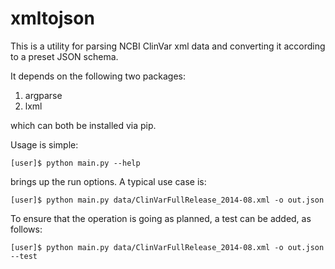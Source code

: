 xmltojson
=========

This is a utility for parsing NCBI ClinVar xml data and converting it according to a preset JSON schema.

It depends on the following two packages:

1. argparse
2. lxml

which can both be installed via pip.

Usage is simple:

    [user]$ python main.py --help
brings up the run options. A typical use case is:

    [user]$ python main.py data/ClinVarFullRelease_2014-08.xml -o out.json

To ensure that the operation is going as planned, a test can be added, as follows:

    [user]$ python main.py data/ClinVarFullRelease_2014-08.xml -o out.json --test
